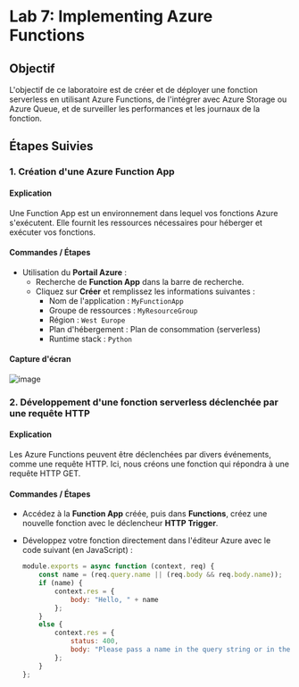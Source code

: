 # Lab 7: Implementing Azure Functions

## Objectif
L'objectif de ce laboratoire est de créer et de déployer une fonction serverless en utilisant Azure Functions, de l'intégrer avec Azure Storage ou Azure Queue, et de surveiller les performances et les journaux de la fonction.

## Étapes Suivies

### 1. Création d'une Azure Function App

#### Explication
Une Function App est un environnement dans lequel vos fonctions Azure s'exécutent. Elle fournit les ressources nécessaires pour héberger et exécuter vos fonctions.

#### Commandes / Étapes
- Utilisation du **Portail Azure** :
  - Recherche de **Function App** dans la barre de recherche.
  - Cliquez sur **Créer** et remplissez les informations suivantes :
    - Nom de l'application : `MyFunctionApp`
    - Groupe de ressources : `MyResourceGroup`
    - Région : `West Europe`
    - Plan d'hébergement : Plan de consommation (serverless)
    - Runtime stack : `Python`

#### Capture d'écran
![image](https://github.com/user-attachments/assets/cc98f5ba-c9ea-47ad-9a8d-2f930f627691)


### 2. Développement d'une fonction serverless déclenchée par une requête HTTP

#### Explication
Les Azure Functions peuvent être déclenchées par divers événements, comme une requête HTTP. Ici, nous créons une fonction qui répondra à une requête HTTP GET.

#### Commandes / Étapes
- Accédez à la **Function App** créée, puis dans **Functions**, créez une nouvelle fonction avec le déclencheur **HTTP Trigger**.
- Développez votre fonction directement dans l'éditeur Azure avec le code suivant (en JavaScript) :
  
  ```javascript
  module.exports = async function (context, req) {
      const name = (req.query.name || (req.body && req.body.name));
      if (name) {
          context.res = {
              body: "Hello, " + name
          };
      }
      else {
          context.res = {
              status: 400,
              body: "Please pass a name in the query string or in the request body"
          };
      }
  };
```

